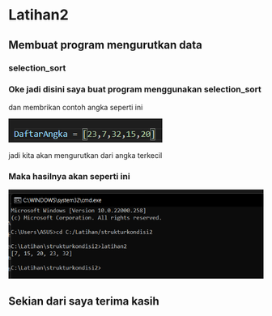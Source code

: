 # Latihan2
## Membuat program mengurutkan data
### selection_sort

### Oke jadi disini saya buat program menggunakan selection_sort
dan membrikan contoh angka seperti ini

![gambar](ss/ss2.png)

jadi kita akan mengurutkan dari angka terkecil

### Maka hasilnya akan seperti ini
![gambar](ss/ss1.png)

## Sekian dari saya terima kasih

